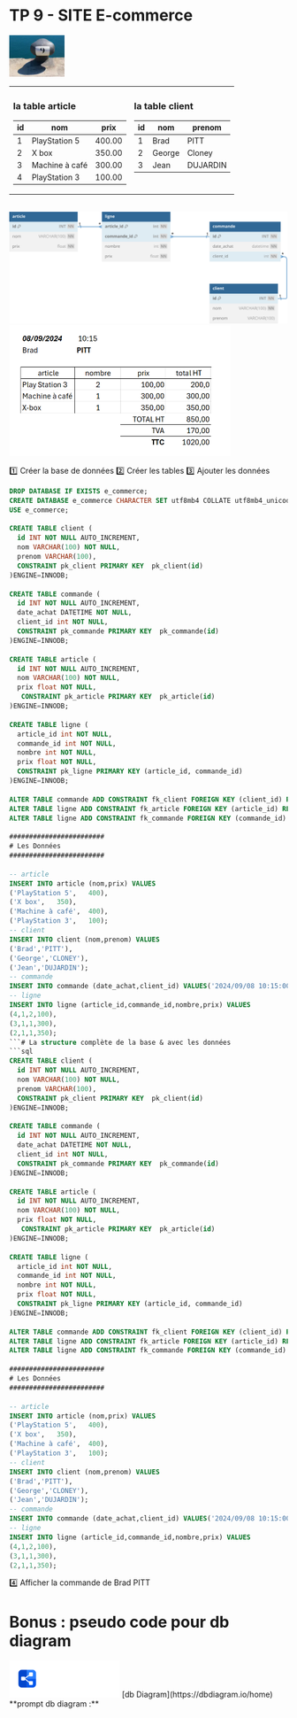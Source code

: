 # TP 9 - SITE E-commerce
<img src="../img/num/nine.webp" width="100">

<table>
<tr>
<td valign=top>

  
### la table article
| id | nom | prix | 
|----|---|---|
| 1 | PlayStation 5 | 400.00 |
| 2 | X box | 350.00 |
| 3 | Machine à café | 300.00 |
| 4 | PlayStation 3 | 100.00 |

</td><td valign=top>

### la table client
| id | nom | prenom | 
|----|---|---|
| 1 | Brad | PITT |
| 2 | George | Cloney |
| 3 | Jean | DUJARDIN |



</td></tr></table>
  
<br>  

<img src="../img/db-svg/10-e-commerce.svg" width="700">

<img src="../img/tp/tp9/c.png" width="400">
  
:one: Créer la base de données 
:two: Créer les tables
:three: Ajouter les données

```sql
DROP DATABASE IF EXISTS e_commerce;
CREATE DATABASE e_commerce CHARACTER SET utf8mb4 COLLATE utf8mb4_unicode_ci;
USE e_commerce;

CREATE TABLE client (
  id INT NOT NULL AUTO_INCREMENT,
  nom VARCHAR(100) NOT NULL,
  prenom VARCHAR(100),
  CONSTRAINT pk_client PRIMARY KEY  pk_client(id)
)ENGINE=INNODB;

CREATE TABLE commande (
  id INT NOT NULL AUTO_INCREMENT,
  date_achat DATETIME NOT NULL,
  client_id int NOT NULL,
  CONSTRAINT pk_commande PRIMARY KEY  pk_commande(id)
)ENGINE=INNODB;

CREATE TABLE article (
  id INT NOT NULL AUTO_INCREMENT,
  nom VARCHAR(100) NOT NULL,
  prix float NOT NULL,
   CONSTRAINT pk_article PRIMARY KEY  pk_article(id)
)ENGINE=INNODB;

CREATE TABLE ligne (
  article_id int NOT NULL,
  commande_id int NOT NULL,
  nombre int NOT NULL,
  prix float NOT NULL,
  CONSTRAINT pk_ligne PRIMARY KEY (article_id, commande_id)
)ENGINE=INNODB;

ALTER TABLE commande ADD CONSTRAINT fk_client FOREIGN KEY (client_id) REFERENCES client(id);
ALTER TABLE ligne ADD CONSTRAINT fk_article FOREIGN KEY (article_id) REFERENCES article(id);
ALTER TABLE ligne ADD CONSTRAINT fk_commande FOREIGN KEY (commande_id) REFERENCES commande(id);

########################
# Les Données
########################

-- article
INSERT INTO article (nom,prix) VALUES
('PlayStation 5',	400),
('X box',	350),
('Machine à café',	400),
('PlayStation 3',	100);
-- client
INSERT INTO client (nom,prenom) VALUES
('Brad','PITT'),	
('George','CLONEY'),
('Jean','DUJARDIN');
-- commande
INSERT INTO commande (date_achat,client_id) VALUES('2024/09/08 10:15:00',1);
-- ligne
INSERT INTO ligne (article_id,commande_id,nombre,prix) VALUES
(4,1,2,100),
(3,1,1,300),
(2,1,1,350);
```# La structure complète de la base & avec les données
```sql
CREATE TABLE client (
  id INT NOT NULL AUTO_INCREMENT,
  nom VARCHAR(100) NOT NULL,
  prenom VARCHAR(100),
  CONSTRAINT pk_client PRIMARY KEY  pk_client(id)
)ENGINE=INNODB;

CREATE TABLE commande (
  id INT NOT NULL AUTO_INCREMENT,
  date_achat DATETIME NOT NULL,
  client_id int NOT NULL,
  CONSTRAINT pk_commande PRIMARY KEY  pk_commande(id)
)ENGINE=INNODB;

CREATE TABLE article (
  id INT NOT NULL AUTO_INCREMENT,
  nom VARCHAR(100) NOT NULL,
  prix float NOT NULL,
   CONSTRAINT pk_article PRIMARY KEY  pk_article(id)
)ENGINE=INNODB;

CREATE TABLE ligne (
  article_id int NOT NULL,
  commande_id int NOT NULL,
  nombre int NOT NULL,
  prix float NOT NULL,
  CONSTRAINT pk_ligne PRIMARY KEY (article_id, commande_id)
)ENGINE=INNODB;

ALTER TABLE commande ADD CONSTRAINT fk_client FOREIGN KEY (client_id) REFERENCES client(id);
ALTER TABLE ligne ADD CONSTRAINT fk_article FOREIGN KEY (article_id) REFERENCES article(id);
ALTER TABLE ligne ADD CONSTRAINT fk_commande FOREIGN KEY (commande_id) REFERENCES commande(id);

########################
# Les Données
########################

-- article
INSERT INTO article (nom,prix) VALUES
('PlayStation 5',	400),
('X box',	350),
('Machine à café',	400),
('PlayStation 3',	100);
-- client
INSERT INTO client (nom,prenom) VALUES
('Brad','PITT'),	
('George','CLONEY'),
('Jean','DUJARDIN');
-- commande
INSERT INTO commande (date_achat,client_id) VALUES('2024/09/08 10:15:00',1);
-- ligne
INSERT INTO ligne (article_id,commande_id,nombre,prix) VALUES
(4,1,2,100),
(3,1,1,300),
(2,1,1,350);
``` 
:four: Afficher la commande de Brad PITT  




# Bonus : pseudo code pour db diagram
<img src="../img/dbdiagram.svg" width="200">  
[db Diagram](https://dbdiagram.io/home) 
**prompt db diagram :**
